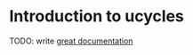 # Introduction to ucycles

TODO: write [great documentation](http://jacobian.org/writing/what-to-write/)

